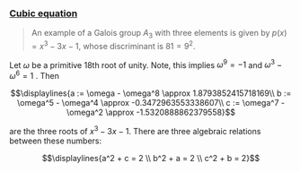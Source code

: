 ### [Cubic equation](https://en.wikipedia.org/wiki/Cubic_equation)

> An example of a Galois group $A_3$ with three elements is given by $p(x) = x^3 − 3x − 1$, whose discriminant is $81 = 9^2$.

Let $\omega$ be a primitive 18th root of unity.
Note, this implies $\omega^9 = -1$
and
$\omega^3 - \omega^6 = 1$
. Then

$$\displaylines{a := \omega - \omega^8 \approx 1.8793852415718169\\
b := \omega^5 - \omega^4 \approx -0.3472963553338607\\
c := \omega^7 - \omega^2 \approx -1.5320888862379558}$$

are the three roots of $x^3 − 3x − 1$. There are three algebraic relations between these numbers:

$$\displaylines{a^2 + c = 2 \\
b^2 + a = 2 \\
c^2 + b = 2}$$

